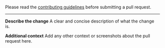 Please read the [contributing guidelines](https://github.com/huangsam/ultimate-python/blob/master/CONTRIBUTING.md) before submitting a pull request.

---

**Describe the change**
A clear and concise description of what the change is.

**Additional context**
Add any other context or screenshots about the pull request here.
